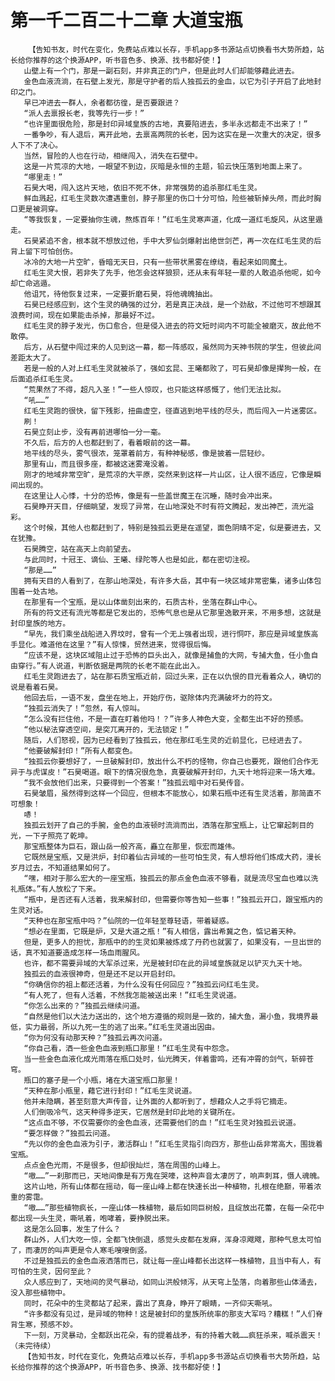# 第一千二百二十二章 大道宝瓶
        【告知书友，时代在变化，免费站点难以长存，手机app多书源站点切换看书大势所趋，站长给你推荐的这个换源APP，听书音色多、换源、找书都好使！】
       山壁上有一个门，那是一副石刻，并非真正的门户，但是此时人们却能够藉此进去。
       金色血液流淌，在石壁上发光，那是守护者的后人独孤云的金血，以它为引子开启了此地封印之门。
       早已冲进去一群人，余者都彷徨，是否要跟进？
       “派人去禀报长老，我等先行一步！”
       “也许里面很危险，那是封印异域皇族的古地，真要陷进去，多半永远都走不出来了！”
       一番争吵，有人退后，离开此地，去禀高两院的长老，因为这实在是一次重大的决定，很多人下不了决心。
       当然，冒险的人也在行动，相继闯入，消失在石壁中。
       这是一片荒凉的大地，一眼望不到边，灰暗是永恒的主题，铅云快压落到地面上来了。
       “哪里走！”
       石昊大喝，闯入这片天地，依旧不死不休，非常强势的追杀那红毛生灵。
       鲜血溅起，红毛生灵数次遭遇重创，脖子那里的伤口十分可怕，险些被斩掉头颅，而此时胸口更是被洞穿。
       “等我恢复，一定要抽你生魂，熬炼百年！”红毛生灵寒声道，化成一道红毛旋风，从这里遁走。
       石昊紧追不舍，根本就不想放过他，手中大罗仙剑爆射出绝世剑芒，再一次在红毛生灵的后背上留下可怕创伤。
       冰冷的大地一片空旷，昏暗无天日，只有一些带状黑雾在缭绕，看起来如同魔土。
       红毛生灵大恨，若非失了先手，他怎会这样狼狈，还从未有年轻一辈的人敢追杀他呢，如今却亡命逃遁。
       他诅咒，待他恢复过来，一定要折磨石昊，将他魂魄抽出。
       石昊已经感应到，这个生灵的确强的过分，若是真正决战，是一个劲敌，不过他可不想跟其浪费时间，现在如果能击杀掉，那最好不过。
       红毛生灵的脖子发光，伤口愈合，但是侵入进去的符文短时间内不可能全被磨灭，故此他不敢停。
       后方，从石壁中闯过来的人见到这一幕，都一阵感叹，虽然同为天神书院的学生，但彼此间差距太大了。
       若是一般的人对上红毛生灵就被杀了，强如玄昆、王曦都败了，可石昊却像是撵狗一般，在后面追杀红毛生灵。
       “荒果然了不得，超凡入圣！”一些人惊叹，也只能这样感慨了，他们无法比拟。
       “吼……”
       红毛生灵跑的很快，留下残影，扭曲虚空，径直逃到地平线的尽头，而后闯入一片迷雾区。
       刷！
       石昊立刻止步，没有再前进哪怕一分一毫。
       不久后，后方的人也都赶到了，看着眼前的这一幕。
       地平线的尽头，雾气很浓，笼罩着前方，有种神秘感，像是披着一层轻纱。
       那里有山，而且很多座，都被这迷雾淹没着。
       刚才的地域非常空旷，是荒凉的大平原，突然来到这样一片山区，让人很不适应，它像是瞬间出现的。
       在这里让人心悸，十分的恐怖，像是有一些盖世魔王在沉睡，随时会冲出来。
       石昊睁开天目，仔细眺望，发现了异常，在山地深处不时有符文腾起，发出神芒，流光溢彩。
       这个时候，其他人也都赶到了，特别是独孤云更是在遥望，面色阴晴不定，似是要进去，又在犹豫。
       石昊腾空，站在高天上向前望去。
       与此同时，十冠王、谪仙、王曦、绿陀等人也是如此，都在密切注视。
       “那是……”
       拥有天目的人看到了，在那山地深处，有许多大岳，其中有一块区域非常密集，诸多山体包围着一处古地。
       在那里有一个宝瓶，是以山体凿刻出来的，石质古朴，坐落在群山中心。
       所有的符文还有流光等都是它发出的，恐怖气息也是从它那里逸散开来，不用多想，这就是封印皇族的地方。
       “早先，我们乘坐战船进入界坟时，曾有一个无上强者出现，进行恫吓，那应是异域皇族高手显化。难道他在这里？”有人惊悚，贸然进来，觉得很后悔。
       “应该不是，这块区域阻止过于恐怖的巨头出入，就像是捕鱼的大网，专捕大鱼，任小鱼自由穿行。”有人说道，判断依据是两院的长老不能在此出入。
       红毛生灵跑进去了，站在那石质宝瓶近前，回过头来，正在以仇恨的目光看着众人，确切的说是看着石昊。
       他回去后，一语不发，盘坐在地上，开始疗伤，驱除体内充满破坏力的符文。
       “独孤云消失了！”忽然，有人惊叫。
       “怎么没有拦住他，不是一直在盯着他吗！？”许多人神色大变，全都生出不好的预感。
       “他以秘法穿透空间，是突兀离开的，无法锁定！”
       随后，人们怒视，因为已经看到了独孤云，他在那红毛生灵的近前显化，已经进去了。
       “他要破解封印！”所有人都变色。
       “独孤云你要想好了，一旦破解封印，放出什么不朽的怪物，你自己也要死，跟他们合作无异于与虎谋皮！”石昊喝道。眼下的情况很危急，真要破解开封印，九天十地将迎来一场大难。
       “我不会放他们出来，只要得到一个答案！”独孤云暗中对石昊传音。
       石昊皱眉，虽然得到这样一个回应，但根本不能放心，如果石瓶中还有生灵活着，那简直不可想象！
       哧！
       独孤云划开了自己的手腕，金色的血液顿时流淌而出，洒落在那宝瓶上，让它窜起刺目的光，一下子照亮了乾坤。
       那宝瓶整体为巨石，跟山岳一般齐高，矗立在那里，恢宏而雄伟。
       它既然是宝瓶，又是洪炉，封印着仙古异域的一些可怕生灵，有人想将他们炼成大药，漫长岁月过去，不知道结果如何了。
       “嘿，相对于那么宏大的一座宝瓶，独孤云的那点金色血液不够看，就是流尽宝血也难以洗礼瓶体。”有人放松了下来。
       “瓶中，是否还有人活着，我来解封印，但需要你等告知一些事！”独孤云开口，跟宝瓶内的生灵对话。
       “天种也在那宝瓶中吗？”仙院的一位年轻至尊轻语，带着疑惑。
       “想必在里面，它既是炉，又是大道之瓶！”有人相信，露出希冀之色，惦记着天种。
       但是，更多人的担忧，那瓶中的的生灵如果被炼成了丹药也就罢了，如果没有，一旦出世的话，真不知道要造成怎样一场血雨腥风。
       也许，都不需要异域的大军杀过来，光是被封印在此的异域皇族就足以铲灭九天十地。
       独孤云的血液很神奇，但是还不足以开启封印。
       “你确信你的祖上都还活着，为什么没有任何回应？”独孤云问红毛生灵。
       “有人死了，但有人活着，不然我怎能被送出来！”红毛生灵说道。
       “你怎么出来的？”独孤云继续问道。
       “自然是他们以大法力送出的，这个地方遵循的规则是一致的，捕大鱼，漏小鱼，我境界最低，实力最弱，所以九死一生的逃了出来。”红毛生灵道出因由。
       “你为何没有动那天种？”独孤云再次问道。
       “你自己看，洒一些金色血液到瓶口那里！”红毛生灵有中怨念。
       当一些金色血液化成光雨落在瓶口处时，仙光腾天，伴着雷鸣，还有冲霄的剑气，斩碎苍穹。
       瓶口的塞子是一个小瓶，堵在大道宝瓶口那里！
       “天种在那小瓶里，藉它进行封印！”红毛生灵说道。
       他并未隐瞒，甚至刻意大声传音，让外面的人都听到了，想藉众人之手将它摘走。
       人们倒吸冷气，这天种得多逆天，它居然是封印此地的关键所在。
       “这点血不够，不仅需要你的金色血液，还需要他们的血！”红毛生灵对独孤云说道。
       “要怎样做？”独孤云问道。
       “先以你的金色血液为引子，激活群山！”红毛生灵指引向四方，那些山岳非常高大，围拢着宝瓶。
       点点金色光雨，不是很多，但却很灿烂，落在周围的山峰上。
       “嗷……”一刹那而已，天地间像是有万鬼在哭嚎，这种声音太凄厉了，响声刺耳，慑人魂魄。
       这片山地，所有山体都在摇动，每一座山峰上都在快速长出一种植物，扎根在绝巅，带着浓重的雾霭。
       “嗷……”那些植物疯长，一座山体一株植物，最后如同巨树般，且绽放出花蕾，在每一朵花中都出现一头生灵，嘶吼着，咆哮着，要挣脱出来。
       这是怎么回事，发生了什么？
       群山外，人们大吃一惊，全都飞快倒退，感觉头皮都在发麻，浑身凉飕飕，那种气息太可怕了，而凄厉的叫声更是令人寒毛嗖嗖倒竖。
       不过是独孤云的金色血液洒落而已，就让每一座山峰都长出这样一株植物，且当中有人，有可怕的生灵，因何至此？
       众人感应到了，天地间的灵气暴动，如同山洪般倾泻，从天穹上坠落，向着那些山体涌去，没入那些植物中。
       同时，花朵中的生灵都站了起来，露出了真身，睁开了眼睛，一齐仰天嘶吼。
       “许多都没有见过，是异域的物种！这是被封印的皇族所统率的那支大军吗？糟糕！”人们脊背生寒，预感不妙。
       下一刻，万灵暴动，全都跃出花朵，有的提着战矛，有的持着大戟……疯狂杀来，喊杀震天！（未完待续）
       【告知书友，时代在变化，免费站点难以长存，手机app多书源站点切换看书大势所趋，站长给你推荐的这个换源APP，听书音色多、换源、找书都好使！】